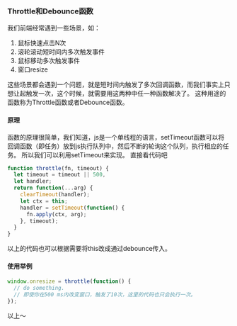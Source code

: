 ### Throttle和Debounce函数
我们前端经常遇到一些场景，如：
1. 鼠标快速点击N次
2. 滚轮滚动短时间内多次触发事件
3. 鼠标移动多次触发事件
4. 窗口resize

这些场景都会遇到一个问题，就是短时间内触发了多次回调函数，而我们事实上只想让起触发一次，这个时候，就需要用这两种中任一种函数解决了。
这种用途的函数称为Throttle函数或者Debounce函数。
#### 原理
函数的原理很简单，我们知道，js是一个单线程的语言，setTimeout函数可以将回调函数（即任务）放到js执行队列中，然后不断的轮询这个队列，执行相应的任务。
所以我们可以利用setTimeout来实现。
直接看代码吧
```js
function throttle(fn, timeout) {
  let timeout = timeout || 500,
  let handler;
  return function(...arg) {
    clearTimeout(handler);
    let ctx = this;
    handler = setTimeout(function() {
      fn.apply(ctx, arg);
    }, timeout);
  }
}
```
以上的代码也可以根据需要将this改成通过debounce传入。

#### 使用举例
```js
window.onresize = throttle(function() {
  // do something.
  // 即使你在500 ms内改变窗口，触发了10次，这里的代码也只会执行一次。
});
```

以上～
